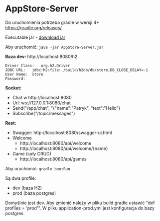 # AppStore-Server

Do uruchomienia potrzeba gradle w wersji 4+  
https://gradle.org/releases/

Executable jar - [download jar](https://github.com/Patresss/AppStore-Server/raw/master/AppStore-Server.jar)

Aby uruchomić: ```java -jar AppStore-Server.jar```

**Baza dev:** http://localhost:8080/h2
```
Driver Class:	org.h2.Driver
JDBC URL:	jdbc:h2:file:./build/h2db/db/store;DB_CLOSE_DELAY=-1
User Name:	store
Password:	
```

**Socket:**
- Chat w http://localhost:8080
- Url: ws://127.0.0.1:8080/chat
- Send("/app/chat", "{\"name\":\"Patryk\", \"text\":\"Hello\"}
- Subscribe("/topic/messages")

**Rest:**
- Swagger: http://localhost:8080/swagger-ui.html
- Welcome 
    - http://localhost:8080/api/welcome
    - http://localhost:8080/api/welcome/{name}
- Game (cały CRUD)
    - http://localhost:8080/api/games

Aby uruchomić: ```gradle bootRun```

Są dwa profile:
- dev (baza H2)
- prod (baza postgres)

Domyślnie jest dev. Aby zmienić należy w pliku build.gradle ustawić "def profiles = 'prod'". W pliku application-prod.yml jest konfiguracja do bazy postgres

